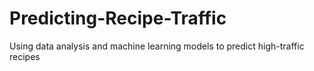 # Predicting-Recipe-Traffic
Using data analysis and machine learning models to predict high-traffic recipes
